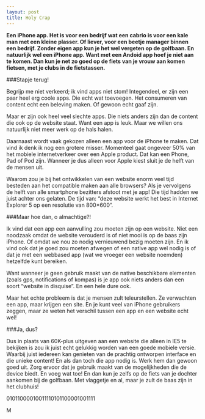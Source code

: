 ```yaml
---
layout: post
title: Holy Crap
---
```

**Een iPhone app. Het is voor een bedrijf wat een cabrio is voor een kale man met een kleine plasser. Of liever, voor een beetje manager binnen een bedrijf. Zonder eigen app kun je het wel vergeten op de golfbaan. En natuurlijk wel een iPhone app. Want met een Andoid app hoef je niet aan te komen. Dan kun je net zo goed op de fiets van je vrouw aan komen fietsen, met je clubs in de fietstassen.**

###Stapje terug!

Begrijp me niet verkeerd; ik vind apps niet stom! Integendeel, er zijn een paar heel erg coole apps. Die echt wat toevoegen. Het consumeren van content echt een beleving maken. Of gewoon echt gaaf zijn.

Maar er zijn ook heel veel slechte apps. Die niets anders zijn dan de content die ook op de website staat. Want een app is leuk. Maar we willen ons natuurlijk niet meer werk op de hals halen.

Daarnaast wordt vaak gekozen alleen een app voor de iPhone te maken. Dat vind ik denk ik nog een grotere misser. Momenteel gaat ongeveer 50% van het mobiele internetverkeer over een Apple product. Dat kan een Phone, Pad of Pod zijn. Wanneer je dus alleen voor Apple kiest sluit je de helft van de mensen uit.

Waarom zou je bij het ontwikkelen van een website enorm veel tijd besteden aan het compatible maken aan alle browsers? Als je vervolgens de helft van alle smartphone bezitters afstoot met je app! Die tijd hadden we juist achter ons gelaten. De tijd van: “deze website werkt het best in Internet Explorer 5 op een resolutie van 800×600“.

###Maar hoe dan, o almachtige?!

Ik vind dat een app een aanvulling zou moeten zijn op een website. Niet een noodzaak omdat de website verouderd is of niet mooi is op de baas zijn iPhone. Of omdat we nou zo nodig vernieuwend bezig moeten zijn. En ik vind ook dat je goed zou moeten afwegen of een native app wel nodig is of dat je met een webbased app (wat we vroeger een website noemden) hetzelfde kunt bereiken.

Want wanneer je geen gebruik maakt van de native beschikbare elementen (zoals gps, notifications of kompas) is je app ook niets anders dan een soort “website in disquise”. En een hele dure ook.

Maar het echte probleem is dat je mensen zult teleurstellen. Ze verwachten een app, maar krijgen een site. En je kunt veel van iPhone gebruikers zeggen, maar ze weten het verschil tussen een app en een website echt wel!

###Ja, dus?

Dus in plaats van 60K-plus uitgeven aan een website die alleen in IE5 te bekijken is zou ik juist echt gelukkig worden van een goede mobiele versie. Waarbij juist iedereen kan genieten van de prachtig ontworpen interface en die unieke content! En als dan toch die app nodig is. Werk hem dan gewoon goed uit. Zorg ervoor dat je gebruik maakt van de mogelijkheden die de device biedt. En voeg wat toe! En dan kun je zelfs op de fiets van je dochter aankomen bij de golfbaan. Met vlaggetje en al, maar je zult de baas zijn in het clubhuis!

01011000010011110101100001001111

M
